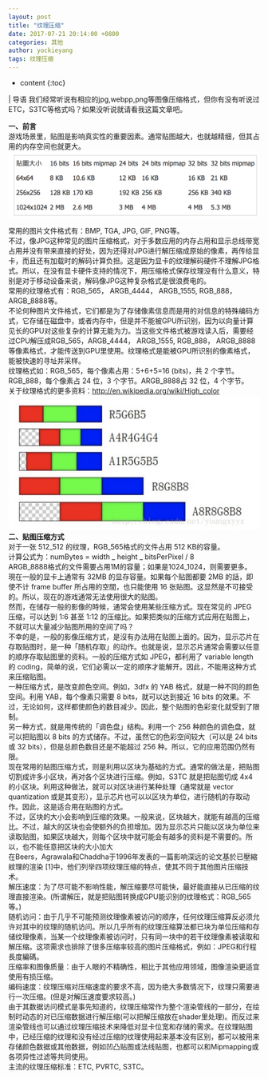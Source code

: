 ```yaml
---
layout: post
title: "纹理压缩"
date: 2017-07-21 20:14:00 +0800
categories: 其他
author: yockieyang
tags: 纹理压缩
---
```


* content
{:toc}

| 导语 我们经常听说有相应的jpg,webpp,png等图像压缩格式，但你有没有听说过ETC，S3TC等格式吗？如果没听说就请看我这篇文章吧。

**一、前言**  
游戏场景里，贴图是影响真实性的重要因素。通常贴图越大，也就越精细，但其占用的内存空间也就更大。  
![](/image/wen_li_ya_suo/f90eaacc2a6d4b1a51fd97afe9799be76265cdccdeeaa88583f22316c840d599)  
<!--more-->
常用的图片文件格式有：BMP, TGA, JPG, GIF, PNG等。  
不过，像JPG这种常见的图片压缩格式，对于多数应用的内存占用和显示总线带宽占用并没有带来直接的好处，因为还得对JPG进行解压缩成原始的像素，再传给显卡，而且还有加载时的解码计算负担。这是因为显卡的纹理解码硬件不理解JPG格式。所以，在没有显卡硬件支持的情况下，用压缩格式保存纹理没有什么意义，特别是对于移动设备来说，解码像JPG这种复杂格式是很浪费电的。  
常用的纹理格式有：RGB_565， ARGB_4444， ARGB_1555, RGB_888， ARGB_8888等。  
不论何种图片文件格式，它们都是为了存储像素信息而是用的对信息的特殊编码方式，它存储在磁盘中，或者内存中，但是并不能被GPU所识别，因为以向量计算见长的GPU对这些复杂的计算无能为力。当这些文件格式被游戏读入后，需要经过CPU解压成RGB_565，ARGB_4444，
ARGB_1555, RGB_888， ARGB_8888等像素格式，才能传送到GPU里使用。纹理格式是能被GPU所识别的像素格式，能被快速的寻址并采样。  
纹理格式如：RGB_565，每个像素占用：5+6+5=16 (bits)，共 2 个字节。RGB_888，每个像素占 24 位，3
个字节。ARGB_8888占 32 位，4 个字节。  
关于纹理格式的更多资料：<http://en.wikipedia.org/wiki/High_color>  
![](/image/wen_li_ya_suo/205173456c0d1e56db5914bb8d319a896e3b41bc14b4528c23f63420f8b0e2ae)  
**二、贴图压缩方式**  
对于一张 512_512 的纹理，RGB_565格式的文件占用 512 KB的容量。  
计算公式为：numBytes = width _ height _ bitsPerPixel / 8  
ARGB_8888格式的文件需要占用1M的容量；如果是1024_1024，则需要更多。  
現在一般的显卡上通常有 32MB 的显存容量。如果每个贴图都要 2MB 的話，即使不计 frame buffer 所占用的空間，也只能使用 16
张贴图。这显然是不可接受的。所以，现在的游戏通常无法使用很大的贴图。  
然而，在储存一般的影像的時候，通常会使用某些压缩方式。现在常见的 JPEG 压缩，可以达到 1:6 甚至 1:12
的压缩比。如果把类似的压缩方式应用在贴图上，不就可以大量减少贴图所用的空间了吗？  
不幸的是，一般的影像压缩方式，是沒有办法用在贴图上面的。因为，显示芯片在存取贴图时，是一种「随机存取」的动作。也就是说，显示芯片通常会需要以任意
的顺序存取贴图里的资料。一般的压缩方式如 JPEG，都利用了 variable length 的
coding，简单的说，它们必需以一定的顺序才能解开。因此，不能用这种方式来压缩贴图。  
一种压缩方式，是改变颜色空间。例如，3dfx 的 YAB 格式，就是一种不同的颜色空间。利用 YAB，每个像素只需要 8 bits，就可以达到接近 16
bits 的效果。不过，无论如何，这样都使颜色的数目减少。因此，整个贴图的色彩变化就受到了限制。  
另一种方式，就是用传统的「调色盘」结构。利用一个 256 种颜色的调色盘，就可以把贴图以 8 bits 的方式储存。不过，虽然它的色彩空间较大（可以是 24
bits 或 32 bits），但是总颜色数目还是不能超过 256 种。所以，它的应用范围仍然有限。  
现在常用的贴图压缩方式，则是利用以区块为基础的方式。通常的做法是，把贴图切割成许多小区块，再对各个区块进行压缩。例如，S3TC 就是把贴图切成 4x4
的小区块。利用这种做法，就可以对区块进行某种处理（通常就是 vector quantization
或是其变形），显示芯片也可以以区块为单位，进行随机的存取动作。因此，这是适合用在贴图的方式。  
不过，区块的大小会影响到压缩的效果。一般来说，区块越大，就能有越高的压缩比。不过，越大的区块也会使额外的负担增加。因为显示芯片只能以区块为单位来读取贴图，如果区块越大，则每个区块中就可能会有越多的资料是不需要的。所以，也不能任意把区块的大小加大  
在Beers，Agrawala和Chaddha于1996年发表的一篇影响深远的论文基於已壓縮紋理的渲染
[1]中，他们列举四项纹理压缩的特点，使其不同于其他图片压缩技术。  
解压速度：为了尽可能不影响性能，解压缩要尽可能快，最好能直接从已压缩的纹理直接渲染。(所谓解压，就是把贴图转换成GPU能识别的纹理格式：RGB_565等。)  
随机访问：由于几乎不可能预测纹理像素被访问的顺序，任何纹理压缩算反必须允许对其中的纹理的随机访问。所以几乎所有的纹理压缩算法都已块为单位压缩和存储纹理像素，当某一个纹理像素被访问时，只有同一块中的若干纹理像素被读取和解压缩。这项需求也排除了很多压缩率较高的图片压缩格式，例如：JPEG和行程長度編碼。  
压缩率和图像质量：由于人眼的不精确性，相比于其他应用领域，图像渲染更适宜使用有损压缩。  
编码速度：纹理压缩对压缩速度的要求不高，因为绝大多数情况下，纹理只需要进行一次压缩。(但是对解压速度要求较高。)  
由于其数据访问模式是事先知道的，纹理压缩常作为整个渲染管线的一部分，在绘制时动态的对已压缩数据进行解压缩(可以把解压缩放在shader里处理)。而反过来渲染管线也可以通过纹理压缩技术来降低对显卡位宽和存储的需求。在纹理贴图中，已经压缩的纹理和没有经过压缩的纹理使用起来基本没有区别，都可以被用来存储颜色数据或其他数据，例如凹凸贴图或法线贴图，也都可以和Mipmapping或各项异性过滤等共同使用。  
主流的纹理压缩标准：ETC, PVRTC, S3TC。

